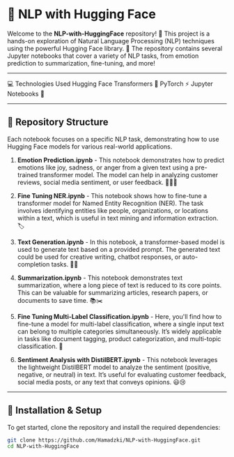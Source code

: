 # 🤖 NLP with Hugging Face

Welcome to the **NLP-with-HuggingFace** repository! 🎉 This project is a hands-on exploration of Natural Language Processing (NLP) techniques using the powerful Hugging Face library. 💪 The repository contains several Jupyter notebooks that cover a variety of NLP tasks, from emotion prediction to summarization, fine-tuning, and more!

---

💻 Technologies Used
Hugging Face Transformers 🤗
PyTorch ⚡
Jupyter Notebooks 📒

---

## 📁 Repository Structure

Each notebook focuses on a specific NLP task, demonstrating how to use Hugging Face models for various real-world applications.

1. **Emotion Prediction.ipynb** - This notebook demonstrates how to predict emotions like joy, sadness, or anger from a given text using a pre-trained transformer model. The model can help in analyzing customer reviews, social media sentiment, or user feedback. 💬😊😡
   
2. **Fine Tuning NER.ipynb** - This notebook shows how to fine-tune a transformer model for Named Entity Recognition (NER). The task involves identifying entities like people, organizations, or locations within a text, which is useful in text mining and information extraction. 🏷️

3. **Text Generation.ipynb** - In this notebook, a transformer-based model is used to generate text based on a provided prompt. The generated text could be used for creative writing, chatbot responses, or auto-completion tasks. 📝💡

4. **Summarization.ipynb** - This notebook demonstrates text summarization, where a long piece of text is reduced to its core points. This can be valuable for summarizing articles, research papers, or documents to save time. 📚✂️

5. **Fine Tuning Multi-Label Classification.ipynb** - Here, you'll find how to fine-tune a model for multi-label classification, where a single input text can belong to multiple categories simultaneously. It’s widely applicable in tasks like document tagging, product categorization, and multi-topic classification. 🎯

6. **Sentiment Analysis with DistilBERT.ipynb** - This notebook leverages the lightweight DistilBERT model to analyze the sentiment (positive, negative, or neutral) in text. It’s useful for evaluating customer feedback, social media posts, or any text that conveys opinions. 😃😢

---

## 🚀 Installation & Setup

To get started, clone the repository and install the required dependencies:

```bash
git clone https://github.com/Hamadzki/NLP-with-HuggingFace.git
cd NLP-with-HuggingFace
